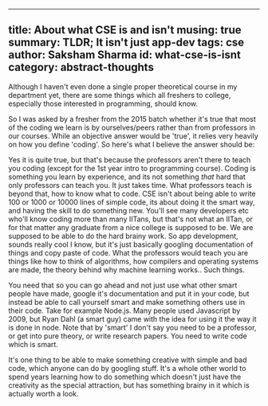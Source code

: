 -----
title: About what CSE is and isn't
musing: true
summary: TLDR; It isn't just app-dev
tags: cse
author: Saksham Sharma
id: what-cse-is-isnt
category: abstract-thoughts
-----

Although I haven't even done a single proper theoretical course in my department yet, there are some things which all freshers to college, especially those interested in programming, should know.

So I was asked by a fresher from the 2015 batch whether it's true that most of the coding we learn is by ourselves/peers rather than from professors in our courses. While an objective answer would be 'true', it relies very heavily on how you define 'coding'. So here's what I believe the answer should be:

Yes it is quite true, but that's because the professors aren't there to teach you coding (except for the 1st year intro to programming course). Coding is something you learn by experience, and its not something *that* hard that only professors can teach you. It just takes time. What professors teach is beyond that, how to know what to code. CSE isn't about being able to write 100 or 1000 or 10000 lines of simple code, its about doing it the smart way, and having the skill to do something new. You'll see many developers etc who'll know coding more than many IITans, but that's not what an IITan, or for that matter any graduate from a nice college is supposed to be. We are supposed to be able to do the hard brainy work. So app development, sounds really cool I know, but it's just basically googling documentation of things and copy paste of code. What the professors would teach you are things like how to think of algorithms, how compilers and operating systems are made, the theory behind why machine learning works.. Such things.

You need that so you can go ahead and not just use what other smart people have made, google it's documentation and put it in your code, but instead be able to call yourself smart and make something others use in their code. Take for example Node.js. Many people used Javascript by 2009, but Ryan Dahl (a smart guy) came with the idea for using it the way it is done in node. Note that by 'smart' I don't say you need to be a professor, or get into pure theory, or write research papers. You need to write code which is smart.

It's one thing to be able to make something creative with simple and bad code, which anyone can do by googling stuff. It's a whole other world to spend years learning how to do something which doesn't just have the creativity as the special attraction, but has something brainy in it which is actually worth a look.
